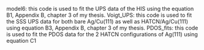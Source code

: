 model6: this code is used to fit the UPS data of the HIS using the equation B1, Appendix B, chapter 3 of my thesis.
Voigt_UPS: this code is used to fit the SSS UPS data for both bare Ag/Cu(111) as well as HATCN/Ag/Cu(111) using equation B3, Appendix B, chapter 3 of my thesis.
PDOS_fits: this code is used to fit the PDOS data for the 2 HATCN configurations of Ag(111) using equation C1
